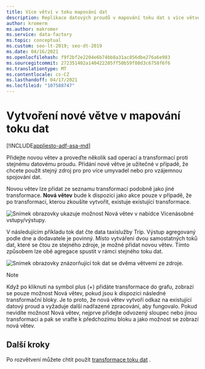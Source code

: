 ```yaml
---
title: Více větví v toku mapování dat
description: Replikace datových proudů v mapování toku dat s více větvemi
author: kromerm
ms.author: makromer
ms.service: data-factory
ms.topic: conceptual
ms.custom: seo-lt-2019; seo-dt-2019
ms.date: 04/16/2021
ms.openlocfilehash: f9f2bf2e2204e6b74bb8a31ac856dbe276a6e983
ms.sourcegitcommit: 272351402a140422205ff50b59f80d3c6758f6f6
ms.translationtype: MT
ms.contentlocale: cs-CZ
ms.lasthandoff: 04/17/2021
ms.locfileid: "107588747"
---
```

# <a name="creating-a-new-branch-in-mapping-data-flow"></a>Vytvoření nové větve v mapování toku dat

[!INCLUDE[appliesto-adf-asa-md](includes/appliesto-adf-asa-md.md)]

Přidejte novou větev a proveďte několik sad operací a transformací proti stejnému datovému proudu. Přidání nové větve je užitečné v případě, že chcete použít stejný zdroj pro pro více umyvadel nebo pro vzájemnou spojování dat.

Novou větev lze přidat ze seznamu transformací podobně jako jiné transformace. **Nová větev** bude k dispozici jako akce pouze v případě, že po transformaci, kterou zkoušíte vytvořit, existuje existující transformace.

![Snímek obrazovky ukazuje možnost Nová větev v nabídce Vícenásobné vstupy/výstupy.](media/data-flow/new-branch2.png "Přidávání nové větve")

V následujícím příkladu tok dat čte data taxislužby Trip. Výstup agregovaný podle dne a dodavatele je povinný. Místo vytváření dvou samostatných toků dat, které se čtou ze stejného zdroje, je možné přidat novou větev. Tímto způsobem lze obě agregace spustit v rámci stejného toku dat. 

![Snímek obrazovky znázorňující tok dat se dvěma větvemi ze zdroje.](media/data-flow/new-branch.png "Přidávání nové větve")

> [!NOTE]
> Když po kliknutí na symbol plus (+) přidáte transformace do grafu, zobrazí se pouze možnost Nová větev, pokud jsou k dispozici následné transformační bloky. Je to proto, že nová větev vytvoří odkaz na existující datový proud a vyžaduje další nadřazené zpracování, aby fungovalo. Pokud nevidíte možnost Nová větev, nejprve přidejte odvozený sloupec nebo jinou transformaci a pak se vraťte k předchozímu bloku a jako možnost se zobrazí nová větev.

## <a name="next-steps"></a>Další kroky

Po rozvětvení můžete chtít použít [transformace toku dat](data-flow-transformation-overview.md) .
